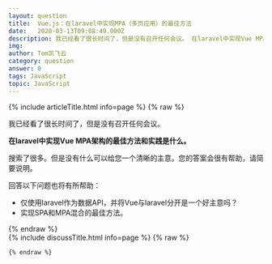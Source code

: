 ```yaml
---
layout: question
title:  Vue.js：在laravel中实现MPA（多页应用）的最佳方法
date:   2020-03-13T09:08:49.000Z
description: 我已经看了很长时间了，但是没有召开任何会议。 在laravel中实现Vue MPA架构的最佳方法和实践是什么。搜索了很多。但是没有什么可以给您一个...
img: 
author: Tom凯飞云
category: question
answer: 0
tags: JavaScript
topic: JavaScript
---
```

<div class="article-root">
  <div class="article">
    {% include articleTitle.html info=page %}
    {% raw %}
    <div class="article-content"><p><font style="vertical-align: inherit;"><font style="vertical-align: inherit;">我已经看了很长时间了，但是没有召开任何会议。 </font></font></p>

<p><strong><font style="vertical-align: inherit;"><font style="vertical-align: inherit;">在laravel中实现Vue MPA架构的最佳方法和实践是什么。</font></font></strong></p>

<p><font style="vertical-align: inherit;"><font style="vertical-align: inherit;">搜索了很多。</font><font style="vertical-align: inherit;">但是没有什么可以给您一个清晰的主意。</font><font style="vertical-align: inherit;">您的答案会很有帮助，请简要说明。</font></font></p>

<p><font style="vertical-align: inherit;"><font style="vertical-align: inherit;">回答以下问题也将有所帮助：</font></font></p>

<ul>
<li><font style="vertical-align: inherit;"><font style="vertical-align: inherit;">仅使用laravel作为数据API，并将Vue与laravel分开是一个好主意吗？</font></font></li>
<li><font style="vertical-align: inherit;"><font style="vertical-align: inherit;">实现SPA和MPA混合的最佳方法。</font></font></li>
</ul></div>
    {% endraw %}
  </div>

  <div class="discuss-wrapper">
    {% include discussTitle.html info=page %}
    {% raw %}
    
    {% endraw %}
  </div>
<div>

